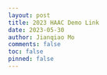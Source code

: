 ```yaml
---
layout: post
title: 2023 HAAC Demo Link
date: 2023-05-30
author: Jianqiao Mo
comments: false
toc: false
pinned: false
---
```

 <meta http-equiv="refresh" content="5;url=https://www.youtube.com">
